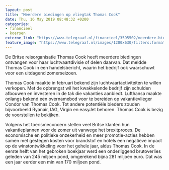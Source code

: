 ```yaml
---
layout: post
title: "Meerdere biedingen op vliegtak Thomas Cook"
date: Thu, 16 May 2019 08:48:32 +0200
categories: 
- financieel 
- koersen 
externe_link: "https://www.telegraaf.nl/financieel/3595502/meerdere-biedingen-op-vliegtak-thomas-cook"
feature_image: "https://www.telegraaf.nl/images/1200x630/filters:format(jpeg):quality(80)/cdn-kiosk-api.telegraaf.nl/fd6daa0e-77a6-11e9-ad86-0218eaf05005.jpg"
---
```


<p class="intro">De Britse reisorganisatie Thomas Cook heeft meerdere biedingen ontvangen voor haar luchtvaartdivisie of delen daarvan. Dat meldde Thomas Cook in een handelsbericht, waarin het bedrijf ook waarschuwt voor een uitdagend zomerseizoen.</p> <p>Thomas Cook maakte in februari bekend zijn luchtvaartactiviteiten te willen verkopen. Met de opbrengst wil het kwakkelende bedrijf zijn schulden afbouwen en investeren in de tak die vakanties aanbiedt. Lufthansa maakte onlangs bekend een overnamebod voor te bereiden op vakantievlieger Condor van Thomas Cook. Tot andere potentiële bieders zouden bijvoorbeeld Ryanair, IAG, Virgin en easyJet behoren. Thomas Cook is bezig de voorstellen te bekijken.</p><p>Volgens het toerismeconcern stellen veel Britse klanten hun vakantieplannen voor de zomer uit vanwege het brexitproces. De economische en politieke onzekerheid en meer promotie-acties hebben samen met gestegen kosten voor brandstof en hotels een negatieve impact op de winstontwikkeling voor het gehele jaar, aldus Thomas Cook. In de eerste helft van het gebroken boekjaar werd een onderliggend brutoverlies geleden van 245 miljoen pond, omgerekend bijna 281 miljoen euro. Dat was een jaar eerder een min van 170 miljoen pond.</p>
